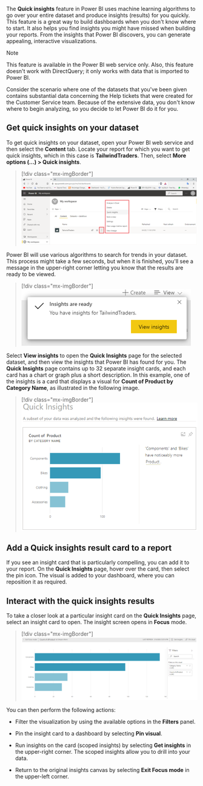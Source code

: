 The **Quick insights** feature in Power BI uses machine learning algorithms to go over your entire dataset and produce insights (results) for you quickly. This feature is a great way to build dashboards when you don't know where to start. It also helps you find insights you might have missed when building your reports. From the insights that Power BI discovers, you can generate appealing, interactive visualizations.

> [!NOTE]
> This feature is available in the Power BI web service only. Also, this feature doesn't work with DirectQuery; it only works with data that is imported to Power BI.

Consider the scenario where one of the datasets that you've been given contains substantial data concerning the Help tickets that were created for the Customer Service team. Because of the extensive data, you don't know where to begin analyzing, so you decide to let Power BI do it for you.

## Get quick insights on your dataset

To get quick insights on your dataset, open your Power BI web service and then select the **Content** tab. Locate your report for which you want to get quick insights, which in this case is **TailwindTraders**. Then, select **More options (...) > Quick insights**.

> [!div class="mx-imgBorder"]
> [![Screenshot of the ellipsis button with the Quick insights option.](../media/9-get-quick-insights-ssm.png)](../media/9-get-quick-insights-ssm.png#lightbox)

Power BI will use various algorithms to search for trends in your dataset. This process might take a few seconds, but when it is finished, you'll see a message in the upper-right corner letting you know that the results are ready to be viewed.

> [!div class="mx-imgBorder"]
> [![Screenshot of Insights are ready message.](../media/9-insights-message-ss.png)](../media/9-insights-message-ss.png#lightbox)

Select **View insights** to open the **Quick Insights** page for the selected dataset, and then view the insights that Power BI has found for you. The **Quick Insights** page contains up to 32 separate insight cards, and each card has a chart or graph plus a short description. In this example, one of the insights is a card that displays a visual for **Count of Product by Category Name**, as illustrated in the following image.

> [!div class="mx-imgBorder"]
> [![Screenshot of the Count of Product Quick Insights card.](../media/9-insights-card-ss.png)](../media/9-insights-card-ss.png#lightbox)

## Add a Quick insights result card to a report

If you see an insight card that is particularly compelling, you can add it to your report. On the **Quick Insights** page, hover over the card, then select the pin icon. The visual is added to your dashboard, where you can reposition it as required.

## Interact with the quick insights results

To take a closer look at a particular insight card on the **Quick Insights** page, select an insight card to open. The insight screen opens in **Focus** mode.

> [!div class="mx-imgBorder"]
> [![Screenshot of the Quick Insights focus mode.](../media/9-insights-focus-mode-ss.png)](../media/9-insights-focus-mode-ss.png#lightbox)

You can then perform the following actions:

- Filter the visualization by using the available options in the **Filters** panel.

- Pin the insight card to a dashboard by selecting **Pin visual**.

- Run insights on the card (scoped insights) by selecting **Get insights** in the upper-right corner. The scoped insights allow you to drill into your data.

- Return to the original insights canvas by selecting **Exit Focus mode** in the upper-left corner.
